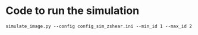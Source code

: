 # Code to run the simulation

```shell
simulate_image.py --config config_sim_zshear.ini --min_id 1 --max_id 2
````
